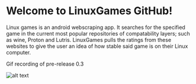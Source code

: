 # Welcome to LinuxGames GitHub!

Linux games is an android webscraping app. It searches for the specified game in the current most popular repositories of compatability layers; such as wine, Proton and Lutris. LinuxGames pulls the ratings from these websites to give the user an idea of how stable said game is on their Linux computer.


Gif recording of pre-release 0.3

![alt text](https://github.com/jurdunnn/LinuxGames/blob/master/WhatsApp-Video-2021-02-17-at-135.gif)


